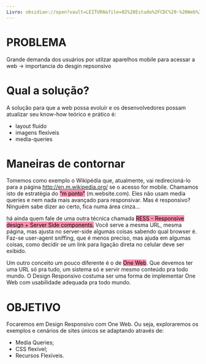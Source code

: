 ```yaml
---
Livro: obsidian://open?vault=LEITURA&file=02%20Estudo%2FCDC%20-%20Web%20Design%20Responsivo.pdf
---
```

# PROBLEMA

Grande demanda dos usuários por utilzar aparelhos mobile para acessar a web -> importancia do desgin repsonsivo

# Qual a solução? 

A solução para que a web possa evoluir e os desenvolvedores possam atualizar seu know-how teórico e prático é:

- layout fluído 
- imagens flexíveis
- media-queries

# Maneiras de contornar

Tomemos como exemplo o Wikipédia que, atualmente, vai redirecioná-lo para a página http://en.m.wikipedia.org/ se o acesso for mobile. Chamamos isto de estratégia do <mark style="background: #FF5582A6;">“m ponto”</mark> (m.website.com). Eles não usam media queries e nem nada mais avançado para responsivar. Mas é responsivo? Ninguém sabe dizer ao certo, fica numa área cinza...

há ainda quem fale de uma outra técnica chamada <mark style="background: #FF5582A6;">RESS - Responsive design + Server Side components.</mark> Você serve a mesma URL, mesma página, mas ajusta no server-side algumas coisas sabendo qual browser é. Faz-se user-agent sniffing, que é menos preciso, mas ajuda em algumas coisas, como decidir se um link para ligação direta no celular deve ser exibido.

Um outro conceito um pouco diferente é o de <mark style="background: #FF5582A6;">One Web</mark>. Que devemos ter uma URL só pra tudo, um sistema só e servir mesmo conteúdo pra todo mundo. O Design Responsivo costuma ser uma forma de implementar One Web com usabilidade adequada pra todo mundo.

# OBJETIVO

Focaremos em Design Responsivo com One Web. Ou seja, exploraremos os exemplos e cenários de sites únicos se adaptando através de:

- Media Queries;
- CSS flexível;
- Recursos Flexíveis.